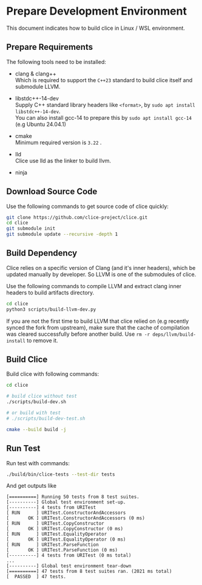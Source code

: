 # Prepare Development Environment

This document indicates how to build clice in  Linux / WSL environment.

## Prepare Requirements

The following tools need to be installed: 

+ clang & clang++   
Which is required to support the `C++23` standard to build clice itself and submodule LLVM. 

+ libstdc++-14-dev   
Supply C++ standard library headers like `<format>`, by `sudo apt install libstdc++-14-dev`.       
You can also install gcc-14 to prepare this by `sudo apt install gcc-14` (e.g Ubuntu 24.04.1)

+ cmake    
Minimum required version is `3.22` .

+ lld    
Clice use lld as the linker to build llvm. 

+ ninja 



## Download Source Code 

Use the following commands to get source code of clice quickly:

``` sh
git clone https://github.com/clice-project/clice.git 
cd clice 
git submodule init 
git submodule update --recursive -depth 1 
```

## Build Dependency 

Clice relies on a specific version of Clang (and it's inner headers), which be updated manually by developer. So LLVM is one of the submodules of clice.     

Use the following commands to compile LLVM and extract clang inner headers to build artifacts directory. 

``` sh 
cd clice 
python3 scripts/build-llvm-dev.py
```

If you are not the first time to build LLVM that clice relied on (e.g recently synced the fork from upstream), make sure that the cache of compilation was cleared successfully before another build. Use `rm -r deps/llvm/build-install` to remove it.

## Build Clice 

Build clice with following commands:

``` sh
cd clice 

# build clice without test 
./scripts/build-dev.sh

# or build with test 
# ./scripts/build-dev-test.sh

cmake --build build -j
```

## Run Test  

Run test with commands: 

``` sh
./build/bin/clice-tests --test-dir tests     
```

And get outputs like 

```
[==========] Running 50 tests from 8 test suites.
[----------] Global test environment set-up.
[----------] 4 tests from URITest
[ RUN      ] URITest.ConstructorAndAccessors
[       OK ] URITest.ConstructorAndAccessors (0 ms)
[ RUN      ] URITest.CopyConstructor
[       OK ] URITest.CopyConstructor (0 ms)
[ RUN      ] URITest.EqualityOperator
[       OK ] URITest.EqualityOperator (0 ms)
[ RUN      ] URITest.ParseFunction
[       OK ] URITest.ParseFunction (0 ms)
[----------] 4 tests from URITest (0 ms total)
...
[----------] Global test environment tear-down
[==========] 47 tests from 8 test suites ran. (2021 ms total)
[  PASSED  ] 47 tests.
```

